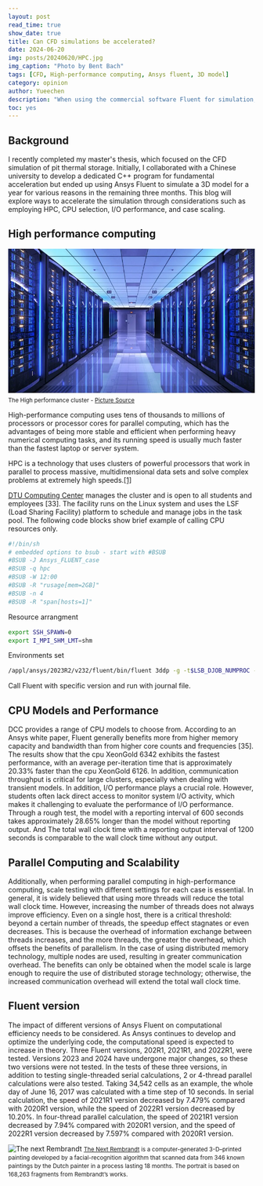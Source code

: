 ```yaml
---
layout: post
read_time: true
show_date: true
title: Can CFD simulations be accelerated?
date: 2024-06-20
img: posts/20240620/HPC.jpg
img_caption: "Photo by Bent Bach"
tags: [CFD, High-performance computing, Ansys fluent, 3D model]
category: opinion
author: Yueechen
description: "When using the commercial software Fluent for simulation, in addition to focusing on the results, time cost is also a significant factor. So can long-term CFD transient simulations be accelerated?"
toc: yes
---
```

## Background

I recently completed my master's thesis, which focused on the CFD simulation of pit thermal storage. Initially, I collaborated with a Chinese university to develop a dedicated C++ program for fundamental acceleration but ended up using Ansys Fluent to simulate a 3D model for a year for various reasons in the remaining three months. This blog will explore ways to accelerate the simulation through considerations such as employing HPC, CPU selection, I/O performance, and case scaling.

## High performance computing

![The High performance cluster](./assets/img/posts/20240620/HPC_2.webp) <small>The High performance cluster - [Picture Source](https://medium.com/quantonation/a-beginners-guide-to-high-performance-computing-ae70246a7af)</small>

High-performance computing uses tens of thousands to millions of processors or processor cores for parallel computing, which has the advantages of being more stable and efficient when performing heavy numerical computing tasks, and its running speed is usually much faster than the fastest laptop or server system.

<tweet>HPC is a technology that uses clusters of powerful processors that work in parallel to process massive, multidimensional data sets and solve complex problems at extremely high speeds.<a href="https://www.ibm.com/topics/hpc">[1]</a></tweet>

 [DTU Computing Center](https://www.hpc.dtu.dk/) manages the cluster and is open to all students and employees [33]. The facility runs on the Linux  system and uses the LSF (Load Sharing Facility) platform to schedule and manage jobs in the task pool. The following code blocks show brief example of calling CPU resources only.
 
```bash
#!/bin/sh
# embedded options to bsub - start with #BSUB
#BSUB -J Ansys_FLUENT_case
#BSUB -q hpc
#BSUB -W 12:00
#BSUB -R "rusage[mem=2GB]"
#BSUB -n 4
#BSUB -R "span[hosts=1]"
```
Resource arrangment
```sh
export SSH_SPAWN=0
export I_MPI_SHM_LMT=shm
```
Environments set
```sh
/appl/ansys/2023R2/v232/fluent/bin/fluent 3ddp -g -t$LSB_DJOB_NUMPROC -i instruction.journal -mpi=intel > fluent_run.out
```
Call Fluent with specific version and run with journal file.

## CPU Models and Performance

DCC provides a range of CPU models to choose from. According to an Ansys white paper, Fluent generally benefits more from higher memory capacity and bandwidth than from higher core counts and frequencies [35]. The results show that the cpu XeonGold 6342 exhibits the fastest performance, with an average per-iteration time that is approximately 20.33% faster than the cpu XeonGold 6126. In addition, communication throughput is critical for large clusters, especially when dealing with transient models. In addition, I/O performance plays a crucial role. However, students often lack direct access to monitor system I/O activity, which makes it challenging to evaluate the performance of I/O performance. Through a rough test, the model with a reporting interval of 600 seconds takes approximately 28.65% longer than the model without reporting output. And The total wall clock time with a reporting output interval of 1200 seconds is comparable to the wall clock time without any output.

## Parallel Computing and Scalability

Additionally, when performing parallel computing in high-performance computing, scale testing with different settings for each case is essential. In general, it is widely believed that using more threads will reduce the total wall clock time. However, increasing the number of threads does not always improve efficiency. Even on a single host, there is a critical threshold: beyond a certain number of threads, the speedup effect stagnates or even decreases. This is because the overhead of information exchange between threads increases, and the more threads, the greater the overhead, which offsets the benefits of parallelism. In the case of using distributed memory technology, multiple nodes are used, resulting in greater communication overhead. The benefits can only be obtained when the model scale is large enough to require the use of distributed storage technology; otherwise, the increased communication overhead will extend the total wall clock time.

## Fluent version

The impact of different versions of Ansys Fluent on computational efficiency needs to be considered. As Ansys continues to develop and optimize the underlying code, the computational speed is expected to increase in theory. Three Fluent versions, 202R1, 2021R1, and 2022R1, were tested. Versions 2023 and 2024 have undergone major changes, so these two versions were not tested. In the tests of these three versions, in addition to testing single-threaded serial calculations, 2 or 4-thread parallel calculations were also tested. Taking 34,542 cells as an example, the whole day of June 16, 2017 was calculated with a time step of 10 seconds. In serial calculation, the speed of 2021R1 version decreased by 7.479% compared with 2020R1 version, while the speed of 2022R1 version decreased by 10.20%. In four-thread parallel calculation, the speed of 2021R1 version decreased by 7.94% compared with 2020R1 version, and the speed of 2022R1 version decreased by 7.597% compared with 2020R1 version.

![The next Rembrandt](./assets/img/posts/20210420/post8-rembrandt2.jpg)
<small>[The Next Rembrandt](https://www.jwt.com/en/work/thenextrembrandt) is a computer-generated 3-D–printed painting developed by a facial-recognition algorithm that scanned data from 346 known paintings by the Dutch painter in a process lasting 18 months. The portrait is based on 168,263 fragments from Rembrandt’s works.</small>

